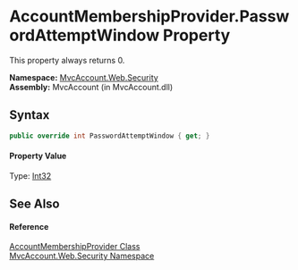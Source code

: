 AccountMembershipProvider.PasswordAttemptWindow Property
========================================================
This property always returns 0.

**Namespace:** [MvcAccount.Web.Security][1]  
**Assembly:** MvcAccount (in MvcAccount.dll)

Syntax
------

```csharp
public override int PasswordAttemptWindow { get; }
```

#### Property Value
Type: [Int32][2]

See Also
--------

#### Reference
[AccountMembershipProvider Class][3]  
[MvcAccount.Web.Security Namespace][1]  

[1]: ../README.md
[2]: http://msdn.microsoft.com/en-us/library/td2s409d
[3]: README.md